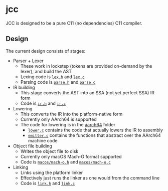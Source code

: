 # jcc

JCC is designed to be a pure C11 (no dependencies) C11 compiler. 

## Design

The current design consists of <N> stages:

* Parser + Lexer
  * These work in lockstep (tokens are provided on-demand by the lexer), and build the AST
  * Lexing code is [`lex.h`](lex.h) and [`lex.c`](lex.c)
  * Parsing code is [`parse.h`](parse.h) and [`parse.c`](parse.c)
* IR building
  * This stage converts the AST into an SSA (not yet perfect SSA) IR form
  * Code is [`ir.h`](ir.h) and [`ir.c`](ir.c)
* Lowering
  * This converts the IR into the platform-native form
  * Currently only AArch64 is supported
  * The code for lowering is in the [aarch64](aarch64) folder
    * [`lower.c`](aarch64/lower.c) contains the code that actually lowers the IR to assembly
    * [`emitter.c`](aarch64/emitter.c) contains the functions that abstract over the AArch64 machine code
* Object file building
  * Writes the object file to disk
  * Currently only macOS Mach-O format supported
  * Code is [`macos/mach-o.h`](macos/mach-o.h) and [`macos/mach-o.c`](macos/mach-o.c)
* Linking
  * Links using the platform linker
  * Effectively just runs the linker as one would from the command line
  * Code is [`link.h`](link.h) and [`link.c`](link.c)
  
